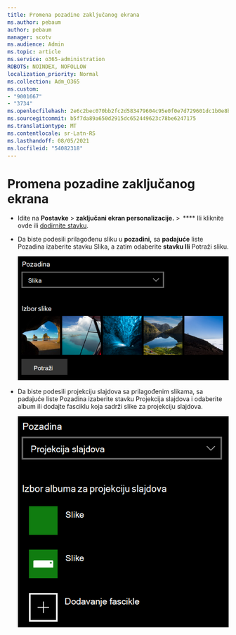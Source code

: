 ```yaml
---
title: Promena pozadine zaključanog ekrana
ms.author: pebaum
author: pebaum
manager: scotv
ms.audience: Admin
ms.topic: article
ms.service: o365-administration
ROBOTS: NOINDEX, NOFOLLOW
localization_priority: Normal
ms.collection: Adm_O365
ms.custom:
- "9001667"
- "3734"
ms.openlocfilehash: 2e6c2bec070bb2fc2d583479604c95e0f0e7d729601dc1b0e8b7edd04995dfe6
ms.sourcegitcommit: b5f7da89a650d2915dc652449623c78be6247175
ms.translationtype: MT
ms.contentlocale: sr-Latn-RS
ms.lasthandoff: 08/05/2021
ms.locfileid: "54082318"
---
```

# <a name="change-your-lock-screen-background"></a>Promena pozadine zaključanog ekrana

- Idite na **Postavke**  >  **zaključani ekran personalizacije.**  >  **** Ili kliknite ovde ili [dodirnite stavku](ms-settings:lockscreen?activationSource=GetHelp).

- Da biste podesili prilagođenu sliku u **pozadini,** sa **padajuće** liste Pozadina izaberite stavku Slika, a zatim odaberite **stavku Ili** Potraži sliku.

  ![Postavljanje prilagođene slike u pozadini.](media/set-custom-background-pic.png)

- Da biste podesili projekciju slajdova  sa prilagođenim  slikama, sa padajuće liste Pozadina izaberite stavku Projekcija slajdova i odaberite album ili dodajte fasciklu koja sadrži slike za projekciju slajdova.

  ![Podesite projekciju slajdova sa prilagođenim slikama.](media/set-up-slideshow-background.png)
